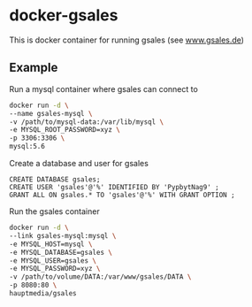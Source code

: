 # docker-gsales

This is docker container for running gsales (see www.gsales.de)

## Example

Run a mysql container where gsales can connect to

```bash
docker run -d \
--name gsales-mysql \
-v /path/to/mysql-data:/var/lib/mysql \
-e MYSQL_ROOT_PASSWORD=xyz \
-p 3306:3306 \
mysql:5.6
```

Create a database and user for gsales

```mysql
CREATE DATABASE gsales;
CREATE USER 'gsales'@'%' IDENTIFIED BY 'PypbytNag9' ;
GRANT ALL ON gsales.* TO 'gsales'@'%' WITH GRANT OPTION ;
```

Run the gsales container

```bash
docker run -d \
--link gsales-mysql:mysql \
-e MYSQL_HOST=mysql \
-e MYSQL_DATABASE=gsales \
-e MYSQL_USER=gsales \
-e MYSQL_PASSWORD=xyz \
-v /path/to/volume/DATA:/var/www/gsales/DATA \
-p 8080:80 \
hauptmedia/gsales
```

